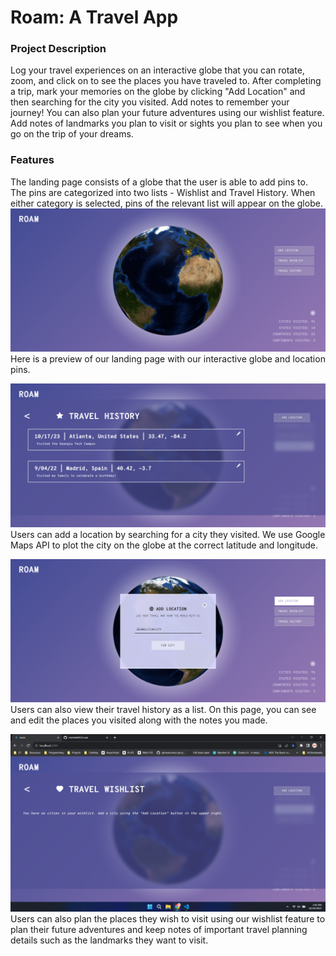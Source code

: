 # Roam: A Travel App
### Project Description
Log your travel experiences on an interactive globe that you can rotate, zoom, and click on to see the places you have traveled to.
After completing a trip, mark your memories on the globe by clicking "Add Location" and then searching for the city you visited. Add notes to remember your journey! You can also plan your future adventures using our wishlist feature. Add notes of landmarks you plan to visit or sights you plan to see when you go on the trip of your dreams.

### Features
The landing page consists of a globe that the user is able to add pins to. The pins are categorized into two lists - Wishlist and Travel History. When either category is selected, pins of the relevant list will appear on the globe.
![Landing Page](public/landingpage1.png)
Here is a preview of our landing page with our interactive globe and location pins.

![Add Location](public/landingpage2.png)
Users can add a location by searching for a city they visited. We use Google Maps API to plot the city on the globe at the correct latitude and longitude.

![Travel History](public/landingpage3.png)
Users can also view their travel history as a list. On this page, you can see and edit the places you visited along with the notes you made.

![Travel Wishlist](public/landingpage4.png)
Users can also plan the places they wish to visit using our wishlist feature to plan their future adventures and keep notes of important travel planning details such as the landmarks they want to visit.